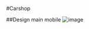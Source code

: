 #Carshop

##Design main mobile
![image](https://github.com/weldson01/CARSHOP/assets/56852794/952cb754-76ba-4e1d-9029-d9366c91aaaf)
